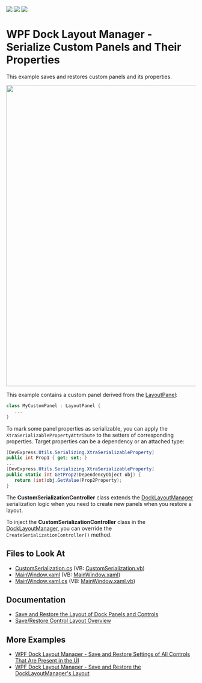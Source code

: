 <!-- default badges list -->
![](https://img.shields.io/endpoint?url=https://codecentral.devexpress.com/api/v1/VersionRange/128643856/22.2.2%2B)
[![](https://img.shields.io/badge/Open_in_DevExpress_Support_Center-FF7200?style=flat-square&logo=DevExpress&logoColor=white)](https://supportcenter.devexpress.com/ticket/details/E2324)
[![](https://img.shields.io/badge/📖_How_to_use_DevExpress_Examples-e9f6fc?style=flat-square)](https://docs.devexpress.com/GeneralInformation/403183)
<!-- default badges end -->
# WPF Dock Layout Manager - Serialize Custom Panels and Their Properties

This example saves and restores custom panels and its properties.

<img src="https://user-images.githubusercontent.com/12169834/175375397-b8ce5ea2-193e-42aa-b975-6c6a2819d7ec.png" width=800px/>

This example contains a custom panel derived from the [LayoutPanel](https://docs.devexpress.com/WPF/DevExpress.Xpf.Docking.LayoutPanel):


```C#
class MyCustomPanel : LayoutPanel {
   ...
}

```

To mark some panel properties as serializable, you can apply the `XtraSerializablePropertyAttribute` to the setters of corresponding properties. Target properties can be a dependency or an attached type:


```C#
[DevExpress.Utils.Serializing.XtraSerializableProperty]
public int Prop1 { get; set; }
...
[DevExpress.Utils.Serializing.XtraSerializableProperty]
public static int GetProp2(DependencyObject obj) {
   return (int)obj.GetValue(Prop2Property);
}
```

The **CustomSerializationController** class extends the [DockLayoutManager](https://docs.devexpress.com/WPF/DevExpress.Xpf.Docking.DockLayoutManager) serialization logic when you need to create new panels when you restore a layout.
   
To inject the **CustomSerializationController** class in the [DockLayoutManager](https://docs.devexpress.com/WPF/DevExpress.Xpf.Docking.DockLayoutManager), you can override the `CreateSerializationController()` method.

<!-- default file list -->
## Files to Look At

* [CustomSerialization.cs](./CS/DX_WPF_Application10/CustomSerialization.cs) (VB: [CustomSerialization.vb](./VB/DX_WPF_Application10/CustomSerialization.vb))
* [MainWindow.xaml](./CS/DX_WPF_Application10/MainWindow.xaml) (VB: [MainWindow.xaml](./VB/DX_WPF_Application10/MainWindow.xaml))
* [MainWindow.xaml.cs](./CS/DX_WPF_Application10/MainWindow.xaml.cs) (VB: [MainWindow.xaml.vb](./VB/DX_WPF_Application10/MainWindow.xaml.vb))
<!-- default file list end -->


## Documentation
- [Save and Restore the Layout of Dock Panels and Controls](https://docs.devexpress.com/WPF/7059/controls-and-libraries/layout-management/dock-windows/miscellaneous/saving-and-restoring-the-layout-of-dock-panels-and-controls)
- [Save/Restore Control Layout Overview](https://docs.devexpress.com/WPF/7391/common-concepts/save-and-restore-layouts)

## More Examples

- [WPF Dock Layout Manager - Save and Restore Settings of All Controls That Are Present in the UI](https://github.com/DevExpress-Examples/wpf-dock-layout-manager-save-and-restore-settings-of-all-controls-that-are-present-in-the-ui)
- [WPF Dock Layout Manager - Save and Restore the DockLayoutManager's Layout](https://github.com/DevExpress-Examples/wpf-dock-layout-manager-save-and-restore-the-dock-layout-managers-layout)
